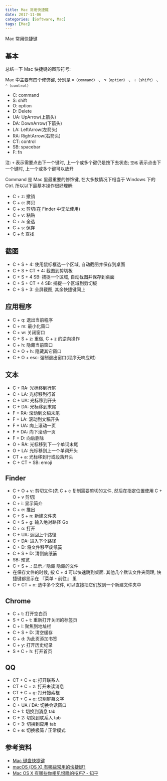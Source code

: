 ```yaml
---
title: Mac 常用快捷键
date: 2017-11-06
categories: [Software, Mac]
tags: [Mac]
---
```


Mac 常用快捷键

## 基本

总结一下 Mac 快捷键的图形符号:

Mac 中主要有四个修饰键, 分别是 `⌘（command）` 、 `⌥（option）` 、 `⇧（shift）` 、 `⌃（control）`

* C: command
* S: shift
* O: option
* D: Delete
* UA: UpArrow(上箭头)
* DA: DownArrow(下箭头)
* LA: LeftArrow(左箭头)
* RA: RightArrow(右箭头)
* CT: control
* SB: spacebar
* F: fn

注: `+` 表示需要点击下一个键时, 上一个或多个键仍是按下去状态; `空格` 表示点击下一个键时, 上一个或多个键可以放开

Command 是 Mac 里最重要的修饰键, 在大多数情况下相当于 Windows 下的 Ctrl. 所以以下最基本操作很好理解:

* C + z: 撤销
* C + c: 拷贝
* C + x: 剪切(在 Finder 中无法使用)
* C + v: 粘贴
* C + a: 全选
* C + s: 保存
* C + f: 查找

## 截图

* C + S + 4: 使用鼠标框选一个区域, 自动截图并保存到桌面
* C + S + CT + 4: 截图到剪切板
* C + S + 4 SB: 捕捉一个区域, 自动截图并保存到桌面
* C + S + CT + 4 SB: 捕捉一个区域到剪切板
* C + S + 3: 全屏截图, 其余快捷键同上

## 应用程序

* C + q: 退出当前程序
* C + m: 最小化窗口
* C + w: 关闭窗口
* C + S + z: 重做, C + z 的逆向操作
* C + h: 隐藏当前窗口
* C + O + h: 隐藏其它窗口
* C + O + esc: 强制退出窗口(程序无响应时)

## 文本

* C + RA: 光标移到行尾
* C + LA: 光标移到行首
* C + UA: 光标移到开头
* C + DA: 光标移到末尾
* F + RA: 滚动到文稿末尾
* F + LA: 滚动到文稿开头
* F + UA: 向上滚动一页
* F + DA: 向下滚动一页
* F + D: 向后删除
* O + RA: 光标移到下一个单词末尾
* O + LA: 光标移到上一个单词开头
* CT + a: 光标移到行或段落开头
* C + CT + SB: emoji

## Finder

* C + O + v: 剪切文件(先 C + c 复制需要剪切的文件, 然后在指定位置使用 C + O + v 剪切)
* C + i: 显示简介
* C + e: 推出
* C + S + n: 新建文件夹
* C + S + g: 输入绝对路径 Go
* C + o: 打开
* C + UA: 返回上个路径
* C + DA: 进入下个路径
* C + D: 将文件移至废纸篓
* C + S + D: 清倒废纸篓
* SB: 预览
* C + S + .: 显示／隐藏 隐藏的文件
* 在保存文件的时候, 按 C + d 可以快速跳到桌面. 其他几个默认文件夹同理, 快捷键都显示在 『菜单 - 前往』 里
* C + CT + n: 选中多个文件, 可以直接把它们放到一个新建文件夹中

## Chrome

* C + t: 打开空白页
* S + C + t: 重新打开关闭的标签页
* C + l: 聚焦到地址栏
* C + S + D: 清空缓存
* C + d: 为此页添加书签
* C + y: 打开历史纪录
* S + C + h: 打开首页

## QQ

* CT + C + q: 打开联系人
* CT + C + z: 打开未读消息
* CT + C + g: 打开搜索框
* CT + C + o: 识别屏幕文字
* C + UA / DA: 切换会话窗口
* C + 1: 切换到消息 tab
* C + 2: 切换到联系人 tab
* C + 3: 切换到应用 tab
* C + e: 切换极简 / 正常模式

## 参考资料

* [Mac 键盘快捷键](https://support.apple.com/zh-cn/HT201236)
* [macOS (OS X) 有哪些常用的快捷键?](https://www.zhihu.com/question/20021861)
* [Mac OS X 有哪些你相见恨晚的技巧? - 知乎](https://www.zhihu.com/question/28776013)
